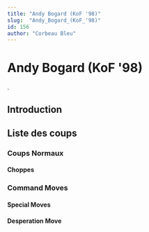 ```yaml
---
title: "Andy Bogard (KoF '98)"
slug:  "Andy_Bogard_(KoF_'98)"
id: 156
author: "Corbeau Bleu"
---
```


# Andy Bogard (KoF '98)

.

## Introduction

## Liste des coups

### Coups Normaux

#### Choppes

### Command Moves

#### Special Moves

#### Desperation Move
